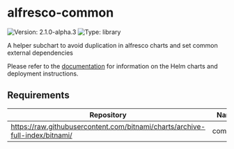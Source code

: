 # alfresco-common

![Version: 2.1.0-alpha.3](https://img.shields.io/badge/Version-2.1.0--alpha.3-informational?style=flat-square) ![Type: library](https://img.shields.io/badge/Type-library-informational?style=flat-square)

A helper subchart to avoid duplication in alfresco charts and set common
external dependencies

Please refer to the [documentation](https://github.com/Alfresco/acs-deployment/blob/master/docs/helm/README.md) for information on the Helm charts and deployment instructions.

## Requirements

| Repository | Name | Version |
|------------|------|---------|
| https://raw.githubusercontent.com/bitnami/charts/archive-full-index/bitnami/ | common | 1.x.x |

